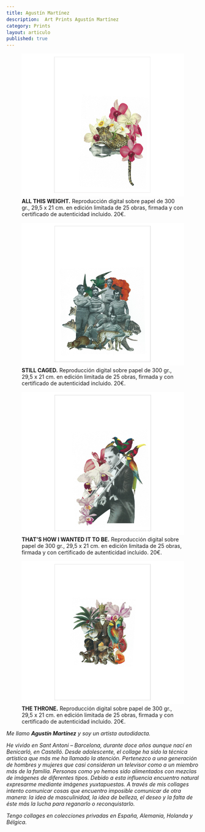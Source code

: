 ```yaml
---
title: Agustín Martínez
description:  Art Prints Agustín Martínez
category: Prints
layout: articulo
published: true
---
```



<div class="figure-group">
<figure>
	<a href="/images/AGUS/allthis.jpg"><img src="/images/AGUS/allthis.jpg" alt="Agustín Martínez Collage"></a>
<figcaption><b>ALL THIS WEIGHT.</b> 
	Reproducción digital sobre papel de 300 gr., 29,5 x 21 cm. en edición limitada de 25 obras, firmada y con certificado de autenticidad incluido. 20€.
	</figcaption>
</figure>

<figure>
	<a href="/images/AGUS/still.jpg"><img src="/images/AGUS/still.jpg" alt="Agustín Martínez Collage"></a>
	<figcaption><b>STILL CAGED.</b>
	Reproducción digital sobre papel de 300 gr., 29,5 x 21 cm. en edición limitada de 25 obras, firmada y con certificado de autenticidad incluido. 20€.
	</figcaption>
</figure>

<figure>
	<a href="/images/AGUS/that's.jpg"><img src="/images/AGUS/that's.jpg" alt="Agustín Martínez Collage"></a>
	<figcaption><b>THAT'S HOW I WANTED IT TO BE.</b>
	Reproducción digital sobre papel de 300 gr., 29,5 x 21 cm. en edición limitada de 25 obras, firmada y con certificado de autenticidad incluido. 20€.
	</figcaption>
</figure>

<figure>
	<a href="/images/AGUS/throne.jpg"><img src="/images/AGUS/throne.jpg" alt="Agustín Martínez Collage"></a>
	<figcaption><b>THE THRONE.</b> 
	Reproducción digital sobre papel de 300 gr., 29,5 x 21 cm. en edición limitada de 25 obras, firmada y con certificado de autenticidad incluido. 20€.
	</figcaption>
</figure>
</div>

_Me llamo **Agustín Martínez** y soy un artista autodidacta._

_He vivido en Sant Antoni – Barcelona, durante doce años aunque nací en Benicarló, en Castelló. Desde adolescente, el collage ha sido la técnica artística que más me ha llamado la atención. Pertenezco a una generación de hombres y mujeres que casi consideran un televisor como a un miembro más de la familia. Personas como yo hemos sido alimentados con mezclas de imágenes de diferentes tipos. Debido a esta influencia encuentro natural expresarme mediante imágenes yuxtapuestas. A través de mis collages intento comunicar cosas que encuentro imposible comunicar de otra manera: la idea de masculinidad, la idea de belleza, el deseo y la falta de éste más la lucha para reganarlo o reconquistarlo._

_Tengo collages en colecciones privadas en España, Alemania, Holanda y Bélgica._

